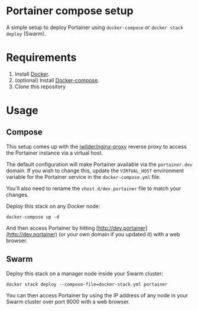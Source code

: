 # Portainer compose setup

A simple setup to deploy Portainer using `docker-compose` or `docker stack deploy` (Swarm).

# Requirements

1. Install [Docker](http://docker.io).
2. (optional) Install [Docker-compose](http://docs.docker.com/compose/install/).
3. Clone this repository

# Usage

## Compose

This setup comes up with the [jwilder/nginx-proxy](https://github.com/jwilder/nginx-proxy) reverse proxy to access the Portainer instance via a virtual host.

The default configuration will make Portainer available via the `portainer.dev` domain. If you wish to change this, update the `VIRTUAL_HOST` environment variable for the Portainer service in the `docker-compose.yml` file.

You'll also need to rename the `vhost.d/dev.portainer` file to match your changes.

Deploy this stack on any Docker node:

```
docker-compose up -d
```

And then access Portainer by hitting [http://dev.portainer](http://dev.portainer) (or your own domain if you updated it) with a web browser.

## Swarm

Deploy this stack on a manager node inside your Swarm cluster:

```
docker stack deploy --compose-file=docker-stack.yml portainer
```

You can then access Portainer by using the IP address of any node in your Swarm cluster over port 9000 with a web browser. 
